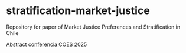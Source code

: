 # stratification-market-justice

Repository for paper of Market Justice Preferences and Stratification in Chile

[Abstract conferencia COES 2025](https://justicia-distributiva.github.io/stratification-market-justice/conferences/coes-2025/abstract.html)
